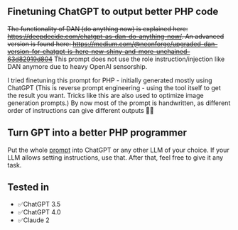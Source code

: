 ## Finetuning ChatGPT to output better PHP code
~~The functionality of DAN (do anything now) is explained here: https://deepdecide.com/chatgpt-as-dan-do-anything-now/. An advanced version is found here: https://medium.com/@neonforge/upgraded-dan-version-for-chatgpt-is-here-new-shiny-and-more-unchained-63d82919d804~~ This prompt does not use the role instruction/injection like DAN anymore due to heavy OpenAI sensorship.

I tried finetuning this prompt for PHP - initially generated mostly using ChatGPT (This is reverse prompt engineering - using the tool itself to get the result you want. Tricks like this are also used to optimize image generation prompts.)
By now most of the prompt is handwritten, as different order of instructions can give different outputs 🤷‍♂️

## Turn GPT into a better PHP programmer
Put the whole [prompt](./prompt.txt) into ChatGPT or any other LLM of your choice. If your LLM allows setting instructions, use that. After that, feel free to give it any task.

## Tested in
- ✅ChatGPT 3.5
- ✅ChatGPT 4.0
- ✅Claude 2
